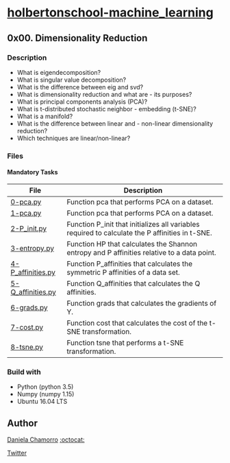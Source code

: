 # [holbertonschool-machine_learning](https://github.com/dalexach/holbertonschool-machine_learning)

## 0x00. Dimensionality Reduction
### Description 

- What is eigendecomposition?
- What is singular value decomposition?
- What is the difference between eig and svd?
- What is dimensionality reduction and what are - its purposes?
- What is principal components analysis (PCA)?
- What is t-distributed stochastic neighbor - embedding (t-SNE)?
- What is a manifold?
- What is the difference between linear and - non-linear dimensionality reduction?
- Which techniques are linear/non-linear?


### Files
#### Mandatory Tasks

| File | Description |
| ------ | ------ |
| [0-pca.py](0-pca.py) | Function pca that performs PCA on a dataset. |
| [1-pca.py](1-pca.py) | Function pca that performs PCA on a dataset. |
| [2-P_init.py](2-P_init.py) | Function P_init that initializes all variables required to calculate the P affinities in t-SNE. |
| [3-entropy.py](3-entropy.py) | Function HP that calculates the Shannon entropy and P affinities relative to a data point. |
| [4-P_affinities.py](4-P_affinities.py) | Function P_affinities that calculates the symmetric P affinities of a data set. |
| [5-Q_affinities.py](5-Q_affinities.py) | Function Q_affinities that calculates the Q affinities. |
| [6-grads.py](6-grads.py) | Function grads that calculates the gradients of Y. |
| [7-cost.py](7-cost.py) | Function cost that calculates the cost of the t-SNE transformation. |
| [8-tsne.py](8-tsne.py) | Function tsne that performs a t-SNE transformation. |


### Build with
- Python (python 3.5)
- Numpy (numpy 1.15)
- Ubuntu 16.04 LTS 

## Author

[Daniela Chamorro](https://www.linkedin.com/in/dalexach/) [:octocat:](https://github.com/dalexach)

[Twitter](https://twitter.com/dalexach)